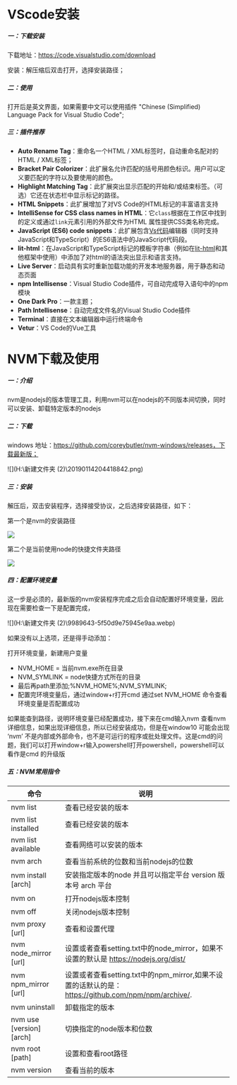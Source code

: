 # VScode安装

##### 一：下载安装

下载地址：https://code.visualstudio.com/download

安装：解压缩后双击打开，选择安装路径；



##### 二：使用

打开后是英文界面，如果需要中文可以使用插件 "Chinese (Simplified) Language Pack for Visual Studio Code";



##### 三：插件推荐

- **Auto Rename Tag**：重命名一个HTML / XML标签时，自动重命名配对的HTML / XML标签；
- **Bracket Pair Colorizer**：此扩展名允许匹配的括号用颜色标识。用户可以定义要匹配的字符以及要使用的颜色。
- **Highlight Matching Tag**：此扩展突出显示匹配的开始和/或结束标签。（可选）它还在状态栏中显示标记的路径。
- **HTML Snippets**：此扩展增加了对VS Code的HTML标记的丰富语言支持
- **IntelliSense for CSS class names in HTML**：它`class`根据在工作区中找到的定义或通过`link`元素引用的外部文件为HTML 属性提供CSS类名称完成。
- **JavaScript (ES6) code snippets**：此扩展包含[Vs代码](https://code.visualstudio.com/)编辑器（同时支持JavaScript和TypeScript）的ES6语法中的JavaScript代码段。
- **lit-html**：在JavaScript和TypeScript标记的模板字符串（例如在[lit-html](https://github.com/PolymerLabs/lit-html)和其他框架中使用）中添加了对html的语法突出显示和语言支持。
- **Live Server**：启动具有实时重新加载功能的开发本地服务器，用于静态和动态页面
- **npm Intellisense**：Visual Studio Code插件，可自动完成导入语句中的npm模块
- **One Dark Pro**：一款主题；
- **Path Intellisense**：自动完成文件名的Visual Studio Code插件
- **Terminal**：直接在文本编辑器中运行终端命令
- **Vetur**：VS Code的Vue工具







# NVM下载及使用

##### 一：介绍

nvm是nodejs的版本管理工具，利用nvm可以在nodejs的不同版本间切换，同时可以安装、卸载特定版本的nodejs



##### 二：下载

windows 地址：https://github.com/coreybutler/nvm-windows/releases，下载最新版；

![](H:\新建文件夹 (2)\20190114204418842.png)



##### 三：安装

解压后，双击安装程序，选择接受协议，之后选择安装路径，如下：

第一个是nvm的安装路径

![](H:\技术文档\资源文件\图片\nvm路径.png)

第二个是当前使用node的快捷文件夹路径

![](H:\技术文档\资源文件\图片\node.js路径.png)

##### 四：配置环境变量

这一步是必须的，最新版的nvm安装程序完成之后会自动配置好环境变量，因此现在需要检查一下是配置完成，

![](H:\新建文件夹 (2)\9989643-5f50d9e75945e9aa.webp)

如果没有以上选项，还是得手动添加：

打开环境变量，新建用户变量

- NVM_HOME = 当前nvm.exe所在目录
- NVM_SYMLINK = node快捷方式所在的目录
- 最后再path里添加;%NVM_HOME%;NVM_SYMLINK;
- 配置完环境变量后，通过window+r打开cmd 通过set NVM_HOME 命令查看环境变量是否配置成功

如果能查到路径，说明环境变量已经配置成功，接下来在cmd输入nvm 查看nvm详细信息，如果出现详细信息，所以已经安装成功，但是在window10 可能会出现 ‘nvm’ 不是内部或外部命令，也不是可运行的程序或批处理文件。这是cmd的问题，我们可以打开window+r输入powershell打开powershell，powershell可以看作是cmd 的升级版

##### 五：NVM常用指令



| 命令                     | 说明                                                         |
| ------------------------ | ------------------------------------------------------------ |
| nvm list                 | 查看已经安装的版本                                           |
| nvm list installed       | 查看已经安装的版本                                           |
| nvm list available       | 查看网络可以安装的版本                                       |
| nvm arch                 | 查看当前系统的位数和当前nodejs的位数                         |
| nvm install [arch]       | 安装指定版本的node 并且可以指定平台 version 版本号 arch 平台 |
| nvm on                   | 打开nodejs版本控制                                           |
| nvm off                  | 关闭nodejs版本控制                                           |
| nvm proxy [url]          | 查看和设置代理                                               |
| nvm node_mirror [url]    | 设置或者查看setting.txt中的node_mirror，如果不设置的默认是 https://nodejs.org/dist/ |
| nvm npm_mirror [url]     | 设置或者查看setting.txt中的npm_mirror,如果不设置的话默认的是：https://github.com/npm/npm/archive/. |
| nvm uninstall            | 卸载指定的版本                                               |
| nvm use [version] [arch] | 切换指定的node版本和位数                                     |
| nvm root [path]          | 设置和查看root路径                                           |
| nvm version              | 查看当前的版本                                               |

